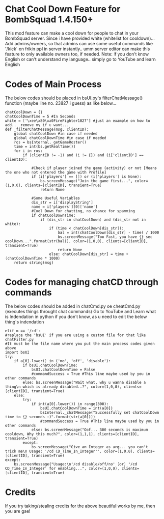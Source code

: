 # Chat Cool Down Feature for BombSquad 1.4.150+

This mod feature can make a cool down for people to chat in your BombSquad server.
Since i have provided white (whitelist for cooldown)... Add admins/owners, so that admins can use some useful commands like '/kick' on frikin ppl
in server instantly.. umm server editor can make this feature to only available owners too, if needed.
Note: If you don't know English or can't understand my language.. simply go to YouTube and learn English


# Codes of Main Process

The below codes should be placed in bsUI.py's filterChatMessage() function (maybe line no. 23827 i guess) as like below...

    chatCoolDown = {}
    chatCoolDownTime = 5 #In Seconds
    white = ['\xee\x80\xa0FireFighter1027'] #just an example on how to add..  remove my if u want...
    def _filterChatMessage(msg, clientID):
        global chatCoolDown #in case if needed
        global chatCoolDownTime #in case if needed            
        ros = bsInternal._getGameRoster()
        time = int(bs.getRealTime())
        for i in ros:
            if (clientID != -1) and (i != {}) and (i['clientID'] == clientID):

                #Check if player joined the game (activity) or not [Means the one who not entered the game with Profile]
                if (i['players'] == []) or (i['players'] is None):
                    bs.screenMessage("Join the game first...", color=(1,0,0), clients=[clientID], transient=True)
                    return None

                #Some Useful Variables
                dis_str = i['displayString']
                name = i['players'][0]['name']
                #Cool Down for chatting, no chance for spamming
                if chatCoolDownTime:
                    if (dis_str in chatCoolDown) and (dis_str not in white):
                        if (time < chatCoolDown[dis_str]):
                            bal = int(chatCoolDown[dis_str] - time) / 1000
                            bs.screenMessage("Too Fast, you have {} sec coolDown...".format(str(bal)), color=(1,0,0), clients=[clientID], transient=True)
                            return None
                        else: chatCoolDown[dis_str] = time + (chatCoolDownTime * 1000)
        return string(msg)


# Codes for managing chatCD through commands

The below codes should be added in chatCmd.py oe cheatCmd.py (executes things throught chat commands)
Go to YouTube and Learn what is Indendation in python if you don't know, as u need to edit the below thing's indendation

    elif m == '/cd':
    #replace the 'bsUI' if you are using a custom file for that like chatFilter.py 
    #It must be the file name where you put the main process codes given above
    import bsUI
    try:
        if a[0].lower() in ('no', 'off', 'disable'):
            if bsUI.chatCoolDownTime:
                bsUI.chatCoolDownTime = False
                #commandSuccess = True #This line maybe used by you in other commands
            else: bs.screenMessage("Wait what, why u wanna disable a thing\n which is already disabled..?", color=(1,0,0), clients=[clientID], transient=True)
        else:
            try:
                if int(a[0].lower()) in range(300):
                    bsUI.chatCoolDownTime = int(a[0])
                    bsInternal._chatMessage("Successfully set chatCoolDown time to {} seconds :)".format(str(a[0])))
                    #commandSuccess = True #This line maybe used by you in other commands
                else: bs.screenMessage("Oof... 300 seconds is maximum cooldown, Why this much?", color=(1,1,1), clients=[clientID], transient=True)
            except:
                bs.screenMessage("Give an Integer as arg... you can't trick me\n Usage: '/cd CD_Time_In_Integer'", color=(1,0,0), clients=[clientID], transient=True)
    except:
        bs.screenMessage("Usage:\n'/cd disable/off/no' [or] '/cd CD_Time_In_Integer' for enabling...", color=(1,0,0), clients=[clientID], transient=True)


# Credits
If you try taking/stealing credits for the above beautiful works by me, then you are gae!
